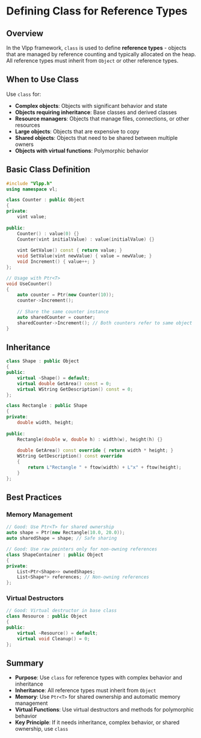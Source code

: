 # Defining Class for Reference Types

## Overview

In the Vlpp framework, `class` is used to define **reference types** - objects that are managed by reference counting and typically allocated on the heap. All reference types must inherit from `Object` or other reference types.

## When to Use Class

Use `class` for:
- **Complex objects**: Objects with significant behavior and state
- **Objects requiring inheritance**: Base classes and derived classes
- **Resource managers**: Objects that manage files, connections, or other resources
- **Large objects**: Objects that are expensive to copy
- **Shared objects**: Objects that need to be shared between multiple owners
- **Objects with virtual functions**: Polymorphic behavior

## Basic Class Definition

```cpp
#include "Vlpp.h"
using namespace vl;

class Counter : public Object
{
private:
    vint value;
    
public:
    Counter() : value(0) {}
    Counter(vint initialValue) : value(initialValue) {}
    
    vint GetValue() const { return value; }
    void SetValue(vint newValue) { value = newValue; }
    void Increment() { value++; }
};

// Usage with Ptr<T>
void UseCounter()
{
    auto counter = Ptr(new Counter(10));
    counter->Increment();
    
    // Share the same counter instance
    auto sharedCounter = counter;
    sharedCounter->Increment(); // Both counters refer to same object
}
```

## Inheritance

```cpp
class Shape : public Object
{
public:
    virtual ~Shape() = default;
    virtual double GetArea() const = 0;
    virtual WString GetDescription() const = 0;
};

class Rectangle : public Shape
{
private:
    double width, height;
    
public:
    Rectangle(double w, double h) : width(w), height(h) {}
    
    double GetArea() const override { return width * height; }
    WString GetDescription() const override 
    { 
        return L"Rectangle " + ftow(width) + L"x" + ftow(height); 
    }
};
```

## Best Practices

### Memory Management
```cpp
// Good: Use Ptr<T> for shared ownership
auto shape = Ptr(new Rectangle(10.0, 20.0));
auto sharedShape = shape; // Safe sharing

// Good: Use raw pointers only for non-owning references
class ShapeContainer : public Object
{
private:
    List<Ptr<Shape>> ownedShapes;
    List<Shape*> references; // Non-owning references
};
```

### Virtual Destructors
```cpp
// Good: Virtual destructor in base class
class Resource : public Object
{
public:
    virtual ~Resource() = default;
    virtual void Cleanup() = 0;
};
```

## Summary

- **Purpose**: Use `class` for reference types with complex behavior and inheritance
- **Inheritance**: All reference types must inherit from `Object`
- **Memory**: Use `Ptr<T>` for shared ownership and automatic memory management
- **Virtual Functions**: Use virtual destructors and methods for polymorphic behavior
- **Key Principle**: If it needs inheritance, complex behavior, or shared ownership, use `class`